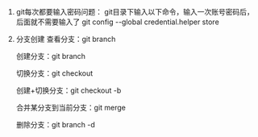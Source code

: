 1. git每次都要输入密码问题：
    git目录下输入以下命令，输入一次账号密码后，后面就不需要输入了
    git config --global credential.helper store

2. 分支创建
    查看分支：git branch

    创建分支：git branch <name>

    切换分支：git checkout <name>

    创建+切换分支：git checkout -b <name>

    合并某分支到当前分支：git merge <name>

    删除分支：git branch -d <name>
